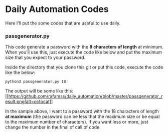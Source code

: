 # Daily Automation Codes
Here I'll put the some codes that are useful to use daily.

### passgenerator.py
This code generate a password with the **8 characters of length** at minimum. When you'll use this, just execute the code like below and put the maximum size that you expect to your password.

Inside the directory that you clone this git or put this code, execute the code like the below:

`python3 passgenerator.py 18`

The output will be some like this:  [[https://github.com/rafamss/daily_automation/blob/master/passgenerator_result.png|alt=octocat]]

In the sample above, I want to a password with the 18 characters of length **at maximum** (the password can be less that the maximum size or be equal to the maximum number of characters). If you want less or more, just change the number in the final of call of code.
